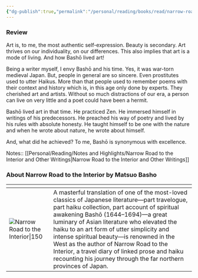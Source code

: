 ```yaml
---
{"dg-publish":true,"permalink":"/personal/reading/books/read/narrow-road-to-the-interior-and-other-writings-by-matsuo-basho/","title":"Narrow Road to the Interior: And Other Writings"}
---
```


### Review
Art is, to me, the most authentic self-expression. Beauty is secondary. Art thrives on our individuality, on our differences. This also implies that art is a mode of living. And how Bashō lived art!  
  
Being a writer myself, I envy Bashō and his time. Yes, it was war-torn medieval Japan. But, people in general are so sincere. Even prostitutes used to utter Haikus. More than that people used to remember poems with their context and history which is, in this age only done by experts. They cherished art and artists. Without so much distractions of our era, a person can live on very little and a poet could have been a hermit.  
  
Bashō lived art in that time. He practiced Zen. He immersed himself in writings of his predecessors. He preached his way of poetry and lived by his rules with absolute honesty. He taught himself to be one with the nature and when he wrote about nature, he wrote about himself.  
  
And, what did he achieved? To me, Bashō is synonymous with excellence.

Notes:: [[Personal/Reading/Notes and Highlights/Narrow Road to the Interior and Other Writings\|Narrow Road to the Interior and Other Writings]]

### About Narrow Road to the Interior by Matsuo Basho
| <!-- -->                                                                                                                                             | <!-- -->                                                                                                                                                                                                                                                                                                                                                                                                                                                                                                                                                                                                                                                                                                                                                                                                                                                                                                                                                                                                                                                                                                                                                                                                                                                                                                                                                                                                                                |
| ---------------------------------------------------------------------------------------------------------------------------------------------------- | --------------------------------------------------------------------------------------------------------------------------------------------------------------------------------------------------------------------------------------------------------------------------------------------------------------------------------------------------------------------------------------------------------------------------------------------------------------------------------------------------------------------------------------------------------------------------------------------------------------------------------------------------------------------------------------------------------------------------------------------------------------------------------------------------------------------------------------------------------------------------------------------------------------------------------------------------------------------------------------------------------------------------------------------------------------------------------------------------------------------------------------------------------------------------------------------------------------------------------------------------------------------------------------------------------------------------------------------------------------------------------------------------------------------------------------- |
| ![Narrow Road to the Interior\|150](https://books.google.com/books/content?id=1L6SDwAAQBAJ&printsec=frontcover&img=1&zoom=1&edge=curl&source=gbs_api) | A masterful translation of one of the most-loved classics of Japanese literature—part travelogue, part haiku collection, part account of spiritual awakening Bashō (1644–1694)—a great luminary of Asian literature who elevated the haiku to an art form of utter simplicity and intense spiritual beauty—is renowned in the West as the author of Narrow Road to the Interior, a travel diary of linked prose and haiku recounting his journey through the far northern provinces of Japan.|
